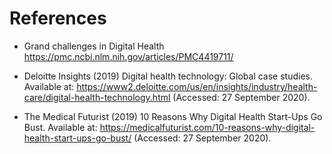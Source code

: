  
# References  
- Grand challenges in Digital Health https://pmc.ncbi.nlm.nih.gov/articles/PMC4419711/
- Deloitte Insights (2019) Digital health technology: Global case studies. Available at: 
https://www2.deloitte.com/us/en/insights/industry/health-care/digital-health-technology.html 
(Accessed: 27 September 2020).

- The Medical Futurist (2019) 10 Reasons Why Digital Health Start-Ups Go Bust. Available at: 
https://medicalfuturist.com/10-reasons-why-digital-health-start-ups-go-bust/
 (Accessed: 27 September 2020).    


